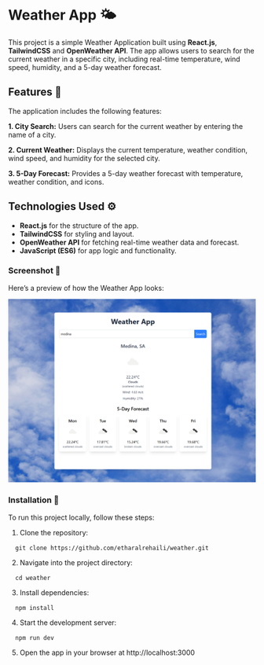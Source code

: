 # Weather App 🌤️

This project is a simple Weather Application built using **React.js**, **TailwindCSS** and **OpenWeather API**. The app allows users to search for the current weather in a specific city, including real-time temperature, wind speed, humidity, and a 5-day weather forecast.

## Features 🎯

The application includes the following features:

**1. City Search:** Users can search for the current weather by entering the name of a city.

**2. Current Weather:** Displays the current temperature, weather condition, wind speed, and humidity for the selected city.

**3. 5-Day Forecast:** Provides a 5-day weather forecast with temperature, weather condition, and icons.

## Technologies Used ⚙️

- **React.js** for the structure of the app.
- **TailwindCSS** for styling and layout.
- **OpenWeather API** for fetching real-time weather data and forecast.
- **JavaScript (ES6)** for app logic and functionality.

### Screenshot 📸
Here’s a preview of how the Weather App looks:

![Screenshot](screenshot.png)


### Installation 🚀

To run this project locally, follow these steps:

1. Clone the repository:

```
  git clone https://github.com/etharalrehaili/weather.git
```

2. Navigate into the project directory:

```
  cd weather
```

3. Install dependencies:

```
  npm install
```

4. Start the development server:

```
  npm run dev
```

5. Open the app in your browser at http://localhost:3000



